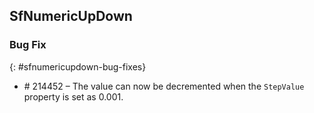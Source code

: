 ## SfNumericUpDown

### Bug Fix
{: #sfnumericupdown-bug-fixes}

* \# 214452 – The value can now be decremented when the `StepValue` property is set as 0.001.

